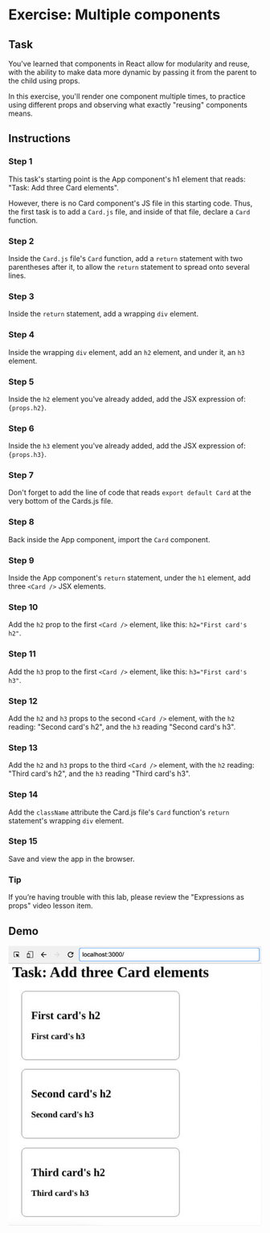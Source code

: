 # Exercise: Multiple components

## Task

You've learned that components in React allow for modularity and reuse, with the ability to make data more dynamic by passing it from the parent to the child using props.

In this exercise, you'll render one component multiple times, to practice using different props and observing what exactly "reusing" components means.


## Instructions

### **Step 1**

This task's starting point is the App component's h1 element that reads: "Task: Add three Card elements". 

However, there is no Card component's JS file in this starting code. Thus, the first task is to add a `Card.js` file, and inside of that file, declare a `Card` function.

### **Step 2**

Inside the `Card.js` file's `Card` function, add a `return` statement with two parentheses after it, to allow the `return` statement to spread onto several lines.

### **Step 3** 

Inside the `return` statement, add a wrapping `div` element.

### **Step 4** 

Inside the wrapping `div` element, add an `h2` element, and under it, an `h3` element.

### **Step 5** 

Inside the `h2` element you've already added, add the JSX expression of: `{props.h2}`.

### **Step 6** 

Inside the `h3` element you've already added, add the JSX expression of: `{props.h3}`.

### **Step 7** 

Don't forget to add the line of code that reads `export default Card` at the very bottom of the Cards.js file.

### **Step 8** 

Back inside the App component, import the `Card` component.

### **Step 9** 

Inside the App component's `return` statement, under the `h1` element, add three `<Card />` JSX elements.

### **Step 10** 

Add the `h2` prop to the first `<Card />` element, like this: `h2="First card's h2"`.

### **Step 11** 

Add the `h3` prop to the first `<Card />` element, like this: `h3="First card's h3"`.

### **Step 12** 

Add the `h2` and `h3` props to the second `<Card />` element, with the `h2` reading: "Second card's h2", and the `h3` reading "Second card's h3".

### **Step 13** 

Add the `h2` and `h3` props to the third `<Card />` element, with the `h2` reading: "Third card's h2", and the `h3` reading "Third card's h3".

### **Step 14** 

Add the `className` attribute the Card.js file's `Card` function's `return` statement's wrapping `div` element.

### **S​tep 15**

Save and view the app in the browser.

### **Tip**

If you’re having trouble with this lab, please review the "Expressions as props" video lesson item.

## Demo

<img src="./public/demo.png">